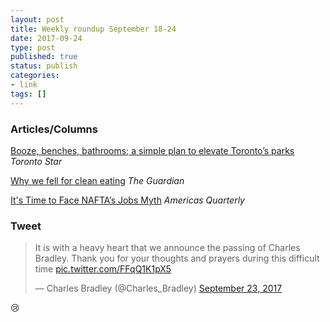 ```yaml
---
layout: post
title: Weekly roundup September 18-24
date: 2017-09-24
type: post
published: true
status: publish
categories:
- link
tags: []
---
```


### Articles/Columns

[Booze, benches, bathrooms; a simple plan to elevate Toronto’s parks](https://www.thestar.com/news/gta/2017/09/17/booze-benches-bathrooms-a-simple-plan-to-elevate-torontos-parks-keenan.html "Booze, benches, bathrooms; a simple plan to elevate Toronto’s parks. By Edward Keenan") *Toronto Star*

[Why we fell for clean eating](https://www.theguardian.com/lifeandstyle/2017/aug/11/why-we-fell-for-clean-eating "Why we fell for clean eating. By Bee Wilson") *The Guardian*

[It's Time to Face NAFTA’s Jobs Myth](http://www.americasquarterly.org/node/9107 "It's Time to Face NAFTA’s Jobs Myth. By Shannon O'Neil") *Americas Quarterly*

### Tweet

<blockquote class="twitter-tweet" data-lang="en"><p lang="en" dir="ltr">It is with a heavy heart that we announce the passing of Charles Bradley. Thank you for your thoughts and prayers during this difficult time <a href="https://t.co/FFqQ1K1pX5">pic.twitter.com/FFqQ1K1pX5</a></p>&mdash; Charles Bradley (@Charles_Bradley) <a href="https://twitter.com/Charles_Bradley/status/911641565176717312">September 23, 2017</a></blockquote> <script async src="//platform.twitter.com/widgets.js" charset="utf-8"></script>
😢